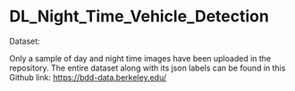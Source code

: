 # DL_Night_Time_Vehicle_Detection

Dataset:

Only a sample of day and night time images have been uploaded in the repository. The entire dataset along with its json labels can be found in this
Github link: https://bdd-data.berkeley.edu/

